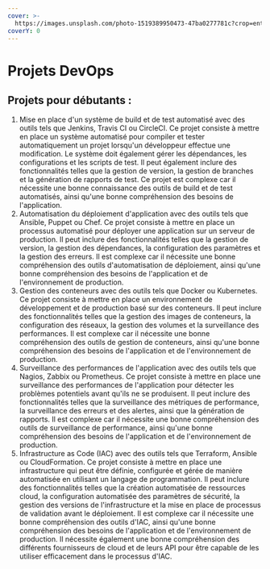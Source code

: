 ```yaml
---
cover: >-
  https://images.unsplash.com/photo-1519389950473-47ba0277781c?crop=entropy&cs=tinysrgb&fm=jpg&ixid=MnwxOTcwMjR8MHwxfHNlYXJjaHw0fHxwcm9qZXR8ZW58MHx8fHwxNjc0ODI0MDcx&ixlib=rb-4.0.3&q=80
coverY: 0
---
```


# Projets DevOps

## Projets pour débutants :&#x20;

1. Mise en place d'un système de build et de test automatisé avec des outils tels que Jenkins, Travis CI ou CircleCI. Ce projet consiste à mettre en place un système automatisé pour compiler et tester automatiquement un projet lorsqu'un développeur effectue une modification. Le système doit également gérer les dépendances, les configurations et les scripts de test. Il peut également inclure des fonctionnalités telles que la gestion de version, la gestion de branches et la génération de rapports de test. Ce projet est complexe car il nécessite une bonne connaissance des outils de build et de test automatisés, ainsi qu'une bonne compréhension des besoins de l'application.
2. Automatisation du déploiement d'application avec des outils tels que Ansible, Puppet ou Chef. Ce projet consiste à mettre en place un processus automatisé pour déployer une application sur un serveur de production. Il peut inclure des fonctionnalités telles que la gestion de version, la gestion des dépendances, la configuration des paramètres et la gestion des erreurs. Il est complexe car il nécessite une bonne compréhension des outils d'automatisation de déploiement, ainsi qu'une bonne compréhension des besoins de l'application et de l'environnement de production.
3. Gestion des conteneurs avec des outils tels que Docker ou Kubernetes. Ce projet consiste à mettre en place un environnement de développement et de production basé sur des conteneurs. Il peut inclure des fonctionnalités telles que la gestion des images de conteneurs, la configuration des réseaux, la gestion des volumes et la surveillance des performances. Il est complexe car il nécessite une bonne compréhension des outils de gestion de conteneurs, ainsi qu'une bonne compréhension des besoins de l'application et de l'environnement de production.
4. Surveillance des performances de l'application avec des outils tels que Nagios, Zabbix ou Prometheus. Ce projet consiste à mettre en place une surveillance des performances de l'application pour détecter les problèmes potentiels avant qu'ils ne se produisent. Il peut inclure des fonctionnalités telles que la surveillance des métriques de performance, la surveillance des erreurs et des alertes, ainsi que la génération de rapports. Il est complexe car il nécessite une bonne compréhension des outils de surveillance de performance, ainsi qu'une bonne compréhension des besoins de l'application et de l'environnement de production.
5. Infrastructure as Code (IAC) avec des outils tels que Terraform, Ansible ou CloudFormation. Ce projet consiste à mettre en place une infrastructure qui peut être définie, configurée et gérée de manière automatisée en utilisant un langage de programmation. Il peut inclure des fonctionnalités telles que la création automatisée de ressources cloud, la configuration automatisée des paramètres de sécurité, la gestion des versions de l'infrastructure et la mise en place de processus de validation avant le déploiement. Il est complexe car il nécessite une bonne compréhension des outils d'IAC, ainsi qu'une bonne compréhension des besoins de l'application et de l'environnement de production. Il nécessite également une bonne compréhension des différents fournisseurs de cloud et de leurs API pour être capable de les utiliser efficacement dans le processus d'IAC.
